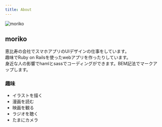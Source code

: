 ```yaml
---
title: About
---
```


![moriko](blog-images/morikousa.jpg)

## moriko
恵比寿の会社でスマホアプリのUIデザインの仕事をしています。  
趣味でRuby on Railsを使ったwebアプリを作ったりしています。  
身近な人の影響でhamlとsassでコーディングができます。BEM記法でマークアップします。  

### 趣味
* イラストを描く
* 漫画を読む
* 映画を観る
* ラジオを聴く
* たまにカメラ
